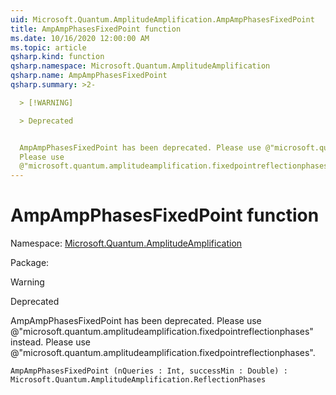 ```yaml
---
uid: Microsoft.Quantum.AmplitudeAmplification.AmpAmpPhasesFixedPoint
title: AmpAmpPhasesFixedPoint function
ms.date: 10/16/2020 12:00:00 AM
ms.topic: article
qsharp.kind: function
qsharp.namespace: Microsoft.Quantum.AmplitudeAmplification
qsharp.name: AmpAmpPhasesFixedPoint
qsharp.summary: >2-

  > [!WARNING]

  > Deprecated


  AmpAmpPhasesFixedPoint has been deprecated. Please use @"microsoft.quantum.amplitudeamplification.fixedpointreflectionphases" instead.
  Please use
  @"microsoft.quantum.amplitudeamplification.fixedpointreflectionphases".
---
```


# AmpAmpPhasesFixedPoint function

Namespace: [Microsoft.Quantum.AmplitudeAmplification](xref:Microsoft.Quantum.AmplitudeAmplification)

Package: [](https://nuget.org/packages/)


> [!WARNING]
> Deprecated
AmpAmpPhasesFixedPoint has been deprecated. Please use @"microsoft.quantum.amplitudeamplification.fixedpointreflectionphases" instead.Please use@"microsoft.quantum.amplitudeamplification.fixedpointreflectionphases".

```Q#
AmpAmpPhasesFixedPoint (nQueries : Int, successMin : Double) : Microsoft.Quantum.AmplitudeAmplification.ReflectionPhases
```
